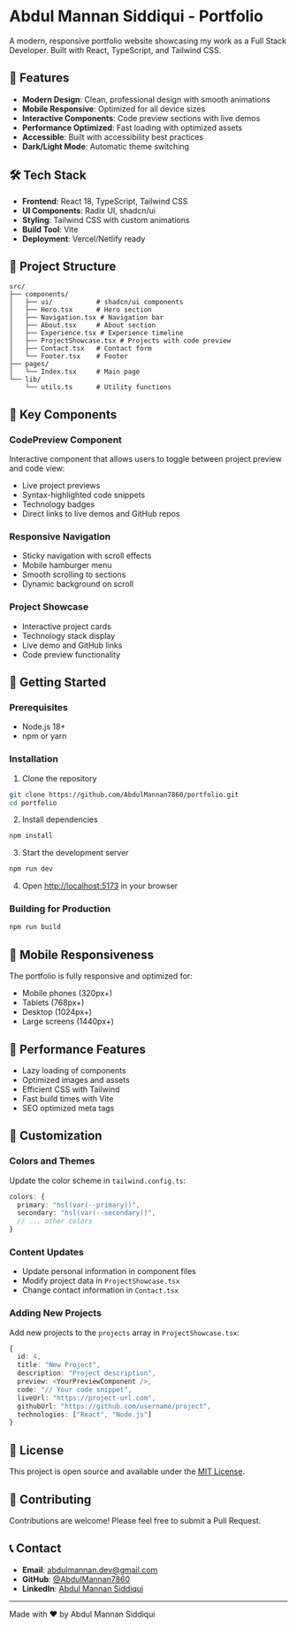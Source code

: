 # Abdul Mannan Siddiqui - Portfolio

A modern, responsive portfolio website showcasing my work as a Full Stack Developer. Built with React, TypeScript, and Tailwind CSS.

## 🚀 Features

- **Modern Design**: Clean, professional design with smooth animations
- **Mobile Responsive**: Optimized for all device sizes
- **Interactive Components**: Code preview sections with live demos
- **Performance Optimized**: Fast loading with optimized assets
- **Accessible**: Built with accessibility best practices
- **Dark/Light Mode**: Automatic theme switching

## 🛠️ Tech Stack

- **Frontend**: React 18, TypeScript, Tailwind CSS
- **UI Components**: Radix UI, shadcn/ui
- **Styling**: Tailwind CSS with custom animations
- **Build Tool**: Vite
- **Deployment**: Vercel/Netlify ready

## 📁 Project Structure

```
src/
├── components/
│   ├── ui/           # shadcn/ui components
│   ├── Hero.tsx      # Hero section
│   ├── Navigation.tsx # Navigation bar
│   ├── About.tsx     # About section
│   ├── Experience.tsx # Experience timeline
│   ├── ProjectShowcase.tsx # Projects with code preview
│   ├── Contact.tsx   # Contact form
│   └── Footer.tsx    # Footer
├── pages/
│   └── Index.tsx     # Main page
└── lib/
    └── utils.ts      # Utility functions
```

## 🎨 Key Components

### CodePreview Component
Interactive component that allows users to toggle between project preview and code view:
- Live project previews
- Syntax-highlighted code snippets
- Technology badges
- Direct links to live demos and GitHub repos

### Responsive Navigation
- Sticky navigation with scroll effects
- Mobile hamburger menu
- Smooth scrolling to sections
- Dynamic background on scroll

### Project Showcase
- Interactive project cards
- Technology stack display
- Live demo and GitHub links
- Code preview functionality

## 🚀 Getting Started

### Prerequisites
- Node.js 18+ 
- npm or yarn

### Installation

1. Clone the repository
```bash
git clone https://github.com/AbdulMannan7860/portfolio.git
cd portfolio
```

2. Install dependencies
```bash
npm install
```

3. Start the development server
```bash
npm run dev
```

4. Open [http://localhost:5173](http://localhost:5173) in your browser

### Building for Production

```bash
npm run build
```

## 📱 Mobile Responsiveness

The portfolio is fully responsive and optimized for:
- Mobile phones (320px+)
- Tablets (768px+)
- Desktop (1024px+)
- Large screens (1440px+)

## 🎯 Performance Features

- Lazy loading of components
- Optimized images and assets
- Efficient CSS with Tailwind
- Fast build times with Vite
- SEO optimized meta tags

## 🔧 Customization

### Colors and Themes
Update the color scheme in `tailwind.config.ts`:
```typescript
colors: {
  primary: "hsl(var(--primary))",
  secondary: "hsl(var(--secondary))",
  // ... other colors
}
```

### Content Updates
- Update personal information in component files
- Modify project data in `ProjectShowcase.tsx`
- Change contact information in `Contact.tsx`

### Adding New Projects
Add new projects to the `projects` array in `ProjectShowcase.tsx`:
```typescript
{
  id: 4,
  title: "New Project",
  description: "Project description",
  preview: <YourPreviewComponent />,
  code: "// Your code snippet",
  liveUrl: "https://project-url.com",
  githubUrl: "https://github.com/username/project",
  technologies: ["React", "Node.js"]
}
```

## 📄 License

This project is open source and available under the [MIT License](LICENSE).

## 🤝 Contributing

Contributions are welcome! Please feel free to submit a Pull Request.

## 📞 Contact

- **Email**: abdulmannan.dev@gmail.com
- **GitHub**: [@AbdulMannan7860](https://github.com/AbdulMannan7860)
- **LinkedIn**: [Abdul Mannan Siddiqui](https://linkedin.com/in/abdulmannan-dev)

---

Made with ❤️ by Abdul Mannan Siddiqui
